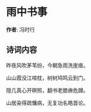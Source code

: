 # 雨中书事

**作者**: 冯时行

## 诗词内容

昨夜风吹茅苇纷，今朝急雨洗崖痕。

山山霞没江喧枕，树树鸠鸣云到门。

隠几真心开暝照，翻书老膝痹危蹲。

山居染得疏慵病，无复功名皓首论。

